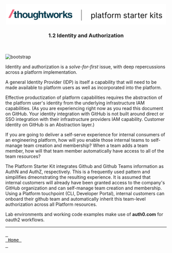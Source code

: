 <div align="center">
	<p>
		<img alt="Thoughtworks Logo" src="https://raw.githubusercontent.com/twplatformlabs/static/master/psk_banner.png" width=500 />
	</p>
  <h3>1.2 Identity and Authorization</h3>
</div>
<br />

![bootstrap](https://img.shields.io/badge/document-EarlyDraft-yellow.svg?style=for-the-badge&logo=markdown)  

Identity and authorization is a _solve-for-first_ issue, with deep repercussions across a platform implementation.    

A general Identity Provider (IDP) is itself a capability that will need to be made available to platform users as well as incorporated into the platform.  

Effective productization of platform capabilities requires the abstraction of the platform user's identity from the underlying infrastructure IAM capabilities. (As you are experiencing right now as you read this document on GitHub. Your identity integration with GitHub is not built around direct or SSO integration with their infrastructure providers IAM capability. Customer identity on GitHub is an Abstraction layer.)  

If you are going to deliver a self-serve experience for internal consumers of an engineering platform, how will you enable those internal teams to self-manage team creation and membership? When a team adds a team member, how will that team member automatically have access to all of the team resources?  

The Platform Starter Kit integrates Github and Github Teams information as AuthN and AuthZ, respectively. This is a frequently used pattern and simpilifies dmeonstrating the resulting experience. It is assumed that internal customers will already have been granted access to the company's GitHub organization and can self-manage team creation and membership. Using a Platform touchpoint (CLI, Developer Portal), internal customers can onboard their github team and automatically inherit this team-level authorization across all Platform resources.  

Lab environments and working code examples make use of **auth0.com** for oauth2 workflows.  

<hr>  

[<kbd> <br> Home <br> </kbd>](../README.md)
